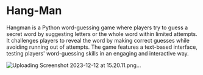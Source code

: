 # Hang-Man
Hangman is a Python word-guessing game where players try to guess a secret word by suggesting letters or the whole word within limited attempts. It challenges players to reveal 
the word by making correct guesses while avoiding running out of attempts. The game features a text-based interface, testing players' word-guessing skills in an engaging and 
interactive way.


![Uploading Screenshot 2023-12-12 at 15.20.11.png…]()
